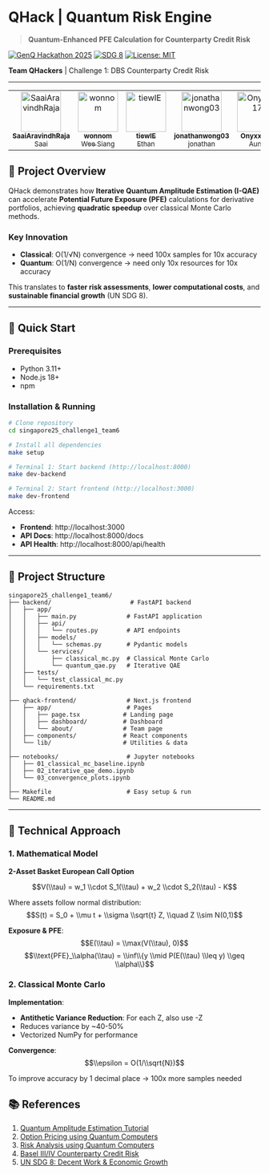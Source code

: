 # QHack | Quantum Risk Engine

> **Quantum-Enhanced PFE Calculation for Counterparty Credit Risk**

[![GenQ Hackathon 2025](https://img.shields.io/badge/GenQ-Hackathon%202025-blue)](https://github.com)
[![SDG 8](https://img.shields.io/badge/UN%20SDG-8-green)](https://sdgs.un.org/goals/goal8)
[![License: MIT](https://img.shields.io/badge/License-MIT-yellow.svg)](https://opensource.org/licenses/MIT)

**Team QHackers** | Challenge 1: DBS Counterparty Credit Risk

---

<table align="center">
  <tr>
    <td align="center">
      <a href="https://github.com/SaaiAravindhRaja">
        <img src="https://github.com/SaaiAravindhRaja.png" width="80" alt="SaaiAravindhRaja"/><br/>
        <sub><b>SaaiAravindhRaja</b></sub><br/>
        <sub>Saai</sub>
      </a>
    </td>
    <td align="center">
      <a href="https://github.com/wonnom">
        <img src="https://github.com/wonnom.png" width="80" alt="wonnom"/><br/>
        <sub><b>wonnom</b></sub><br/>
        <sub>Wee Siang</sub>
      </a>
    </td>
    <td align="center">
      <a href="https://github.com/tiewIE">
        <img src="https://github.com/tiewIE.png" width="80" alt="tiewIE"/><br/>
        <sub><b>tiewIE</b></sub><br/>
        <sub>Ethan</sub>
      </a>
    </td>
    <td align="center">
      <a href="https://github.com/jonathanwong03">
        <img src="https://github.com/jonathanwong03.png" width="80" alt="jonathanwong03"/><br/>
        <sub><b>jonathanwong03</b></sub><br/>
        <sub>jonathan</sub>
      </a>
    </td>
    <td align="center">
      <a href="https://github.com/Onyxxx17">
        <img src="https://github.com/Onyxxx17.png" width="80" alt="Onyxxx17"/><br/>
        <sub><b>Onyxxx17</b></sub><br/>
        <sub>Aung</sub>
      </a>
    </td>
  </tr>
</table>


## 🎯 Project Overview

QHack demonstrates how **Iterative Quantum Amplitude Estimation (I-QAE)** can accelerate **Potential Future Exposure (PFE)** calculations for derivative portfolios, achieving **quadratic speedup** over classical Monte Carlo methods.

### Key Innovation

- **Classical**: O(1/√N) convergence → need 100x samples for 10x accuracy
- **Quantum**: O(1/N) convergence → need only 10x resources for 10x accuracy

This translates to **faster risk assessments**, **lower computational costs**, and **sustainable financial growth** (UN SDG 8).

---

## 🚀 Quick Start

### Prerequisites

- Python 3.11+
- Node.js 18+
- npm

### Installation & Running

```bash
# Clone repository
cd singapore25_challenge1_team6

# Install all dependencies
make setup

# Terminal 1: Start backend (http://localhost:8000)
make dev-backend

# Terminal 2: Start frontend (http://localhost:3000)
make dev-frontend
```

Access:
- **Frontend**: http://localhost:3000
- **API Docs**: http://localhost:8000/docs
- **API Health**: http://localhost:8000/api/health

---

## 📂 Project Structure

```
singapore25_challenge1_team6/
├── backend/                      # FastAPI backend
│   ├── app/
│   │   ├── main.py              # FastAPI application
│   │   ├── api/
│   │   │   └── routes.py        # API endpoints
│   │   ├── models/
│   │   │   └── schemas.py       # Pydantic models
│   │   └── services/
│   │       ├── classical_mc.py  # Classical Monte Carlo
│   │       └── quantum_qae.py   # Iterative QAE
│   ├── tests/
│   │   └── test_classical_mc.py
│   └── requirements.txt
│
├── qhack-frontend/              # Next.js frontend
│   ├── app/                     # Pages
│   │   ├── page.tsx            # Landing page
│   │   ├── dashboard/          # Dashboard
│   │   └── about/              # Team page
│   ├── components/             # React components
│   └── lib/                    # Utilities & data
│
├── notebooks/                   # Jupyter notebooks
│   ├── 01_classical_mc_baseline.ipynb
│   ├── 02_iterative_qae_demo.ipynb
│   └── 03_convergence_plots.ipynb
│
├── Makefile                     # Easy setup & run
└── README.md
```

---

## 🔬 Technical Approach

### 1. Mathematical Model

**2-Asset Basket European Call Option**

$$V(\\tau) = w_1 \\cdot S_1(\\tau) + w_2 \\cdot S_2(\\tau) - K$$

Where assets follow normal distribution:
$$S(t) = S_0 + \\mu t + \\sigma \\sqrt{t} Z, \\quad Z \\sim N(0,1)$$

**Exposure & PFE**:
$$E(\\tau) = \\max(V(\\tau), 0)$$
$$\\text{PFE}_\\alpha(\\tau) = \\inf\\{y \\mid P(E(\\tau) \\leq y) \\geq \\alpha\\}$$

### 2. Classical Monte Carlo

**Implementation**:
- **Antithetic Variance Reduction**: For each Z, also use -Z
- Reduces variance by ~40-50%
- Vectorized NumPy for performance

**Convergence**:
$$\\epsilon = O(1/\\sqrt{N})$$

To improve accuracy by 1 decimal place → 100x more samples needed

## 📚 References

1. [Quantum Amplitude Estimation Tutorial](https://qiskit-community.github.io/qiskit-finance/tutorials/00_amplitude_estimation.html)
2. [Option Pricing using Quantum Computers](https://arxiv.org/pdf/1905.02666)
3. [Risk Analysis using Quantum Computers](https://www.nature.com/articles/s41534-019-0130-6)
4. [Basel III/IV Counterparty Credit Risk](https://www.bis.org/bcbs/publ/d424.htm)
5. [UN SDG 8: Decent Work & Economic Growth](https://sdgs.un.org/goals/goal8)

</div>

